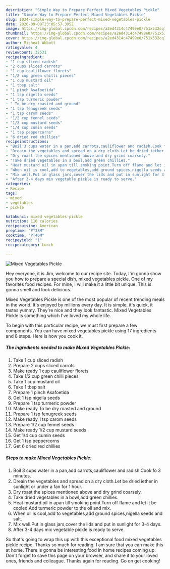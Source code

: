 ```yaml
---
description: "Simple Way to Prepare Perfect Mixed Vegetables Pickle"
title: "Simple Way to Prepare Perfect Mixed Vegetables Pickle"
slug: 1034-simple-way-to-prepare-perfect-mixed-vegetables-pickle
date: 2020-09-08T23:05:57.395Z
image: https://img-global.cpcdn.com/recipes/a2ed4314c47499e0/751x532cq70/mixed-vegetables-pickle-recipe-main-photo.jpg
thumbnail: https://img-global.cpcdn.com/recipes/a2ed4314c47499e0/751x532cq70/mixed-vegetables-pickle-recipe-main-photo.jpg
cover: https://img-global.cpcdn.com/recipes/a2ed4314c47499e0/751x532cq70/mixed-vegetables-pickle-recipe-main-photo.jpg
author: Micheal Abbott
ratingvalue: 4
reviewcount: 32531
recipeingredient:
- "1 cup sliced radish"
- "2 cups sliced carrots"
- "1 cup cauliflower florets"
- "1/2 cup green chilli pieces"
- "1 cup mustard oil"
- "1 tbsp salt"
- "1 pinch Asafoetida"
- "1 tsp nigella seeds"
- "1 tsp turmeric powder"
- " To be dry roasted and ground"
- "1 tsp fenugreek seeds"
- "1 tsp carom seeds"
- "1/2 cup fennel seeds"
- "1/2 cup mustard seeds"
- "1/4 cup cumin seeds"
- "1 tsp peppercorns"
- "6 dried red chillies"
recipeinstructions:
- "Boil 3 cups water in a pan,add carrots,cauliflower and radish.Cook fo 3 minutes."
- "Dreain the vegetables and spread on a dry cloth.Let be dried iether in sunlight or under a fan for 1 hour."
- "Dry roast the spices mentioned above and dry grind coarsely."
- "Take dried vegetables in a bowl,add green chillies."
- "Heat mustard oil in apan till smoking point.Turn off flame and let it be cooled.Add turmeric powder to the oil and mix."
- "When oil is cool,add to vegetables,add ground spices,nigella seeds and salt."
- "Mix well.Put in glass jars,cover the lids and put in sunlight for 3-4 days."
- "After 3-4 days mix vegetable pickle is ready to serve."
categories:
- Recipe
tags:
- mixed
- vegetables
- pickle

katakunci: mixed vegetables pickle 
nutrition: 116 calories
recipecuisine: American
preptime: "PT38M"
cooktime: "PT46M"
recipeyield: "1"
recipecategory: Lunch

---
```



![Mixed Vegetables Pickle](https://img-global.cpcdn.com/recipes/a2ed4314c47499e0/751x532cq70/mixed-vegetables-pickle-recipe-main-photo.jpg)

Hey everyone, it is Jim, welcome to our recipe site. Today, I'm gonna show you how to prepare a special dish, mixed vegetables pickle. One of my favorites food recipes. For mine, I will make it a little bit unique. This is gonna smell and look delicious.



Mixed Vegetables Pickle is one of the most popular of recent trending meals in the world. It's enjoyed by millions every day. It is simple, it's quick, it tastes yummy. They're nice and they look fantastic. Mixed Vegetables Pickle is something which I've loved my whole life.


To begin with this particular recipe, we must first prepare a few components. You can have mixed vegetables pickle using 17 ingredients and 8 steps. Here is how you cook it.

<!--inarticleads1-->

##### The ingredients needed to make Mixed Vegetables Pickle:

1. Take 1 cup sliced radish
1. Prepare 2 cups sliced carrots
1. Make ready 1 cup cauliflower florets
1. Take 1/2 cup green chilli pieces
1. Take 1 cup mustard oil
1. Take 1 tbsp salt
1. Prepare 1 pinch Asafoetida
1. Get 1 tsp nigella seeds
1. Prepare 1 tsp turmeric powder
1. Make ready  To be dry roasted and ground
1. Prepare 1 tsp fenugreek seeds
1. Make ready 1 tsp carom seeds
1. Prepare 1/2 cup fennel seeds
1. Make ready 1/2 cup mustard seeds
1. Get 1/4 cup cumin seeds
1. Get 1 tsp peppercorns
1. Get 6 dried red chillies




<!--inarticleads2-->

##### Steps to make Mixed Vegetables Pickle:

1. Boil 3 cups water in a pan,add carrots,cauliflower and radish.Cook fo 3 minutes.
1. Dreain the vegetables and spread on a dry cloth.Let be dried iether in sunlight or under a fan for 1 hour.
1. Dry roast the spices mentioned above and dry grind coarsely.
1. Take dried vegetables in a bowl,add green chillies.
1. Heat mustard oil in apan till smoking point.Turn off flame and let it be cooled.Add turmeric powder to the oil and mix.
1. When oil is cool,add to vegetables,add ground spices,nigella seeds and salt.
1. Mix well.Put in glass jars,cover the lids and put in sunlight for 3-4 days.
1. After 3-4 days mix vegetable pickle is ready to serve.




So that's going to wrap this up with this exceptional food mixed vegetables pickle recipe. Thanks so much for reading. I am sure that you can make this at home. There is gonna be interesting food in home recipes coming up. Don't forget to save this page on your browser, and share it to your loved ones, friends and colleague. Thanks again for reading. Go on get cooking!
